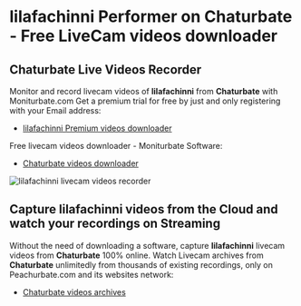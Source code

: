 # lilafachinni Performer on Chaturbate - Free LiveCam videos downloader

## Chaturbate Live Videos Recorder

Monitor and record livecam videos of **lilafachinni** from **Chaturbate** with Moniturbate.com
Get a premium trial for free by just and only registering with your Email address:
* [lilafachinni Premium videos downloader](https://moniturbate.com/request-demo-licence-key.html)

Free livecam videos downloader - Moniturbate Software:
* [Chaturbate videos downloader](https://moniturbate.com/moniturbate-download-software.html)

![lilafachinni livecam videos recorder](https://peachurnet.com/templates/moniturbate-software.png)


## Capture lilafachinni videos from the Cloud and watch your recordings on Streaming

Without the need of downloading a software, capture **lilafachinni** livecam videos from **Chaturbate** 100% online.
Watch Livecam archives from **Chaturbate** unlimitedly from thousands of existing recordings, only on Peachurbate.com and its websites network:
* [Chaturbate videos archives](https://peachurnet.com/)